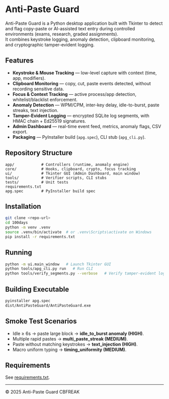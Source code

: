 
# Anti-Paste Guard

Anti-Paste Guard is a Python desktop application built with Tkinter to detect and flag copy-paste or AI-assisted text entry during controlled environments (exams, research, graded assignments).  
It combines keystroke logging, anomaly detection, clipboard monitoring, and cryptographic tamper-evident logging.

## Features
- **Keystroke & Mouse Tracking** — low-level capture with context (time, app, modifiers).  
- **Clipboard Monitoring** — copy, cut, paste events detected, without recording sensitive data.  
- **Focus & Context Tracking** — active process/app detection, whitelist/blacklist enforcement.  
- **Anomaly Detection** — WPM/CPM, inter-key delay, idle-to-burst, paste streaks, text injection.  
- **Tamper-Evident Logging** — encrypted SQLite log segments, with HMAC chain + Ed25519 signatures.  
- **Admin Dashboard** — real-time event feed, metrics, anomaly flags, CSV export.  
- **Packaging** — PyInstaller build (`apg.spec`), CLI stub (`apg_cli.py`).  

## Repository Structure
```
app/            # Controllers (runtime, anomaly engine)
core/           # Hooks, clipboard, crypto, focus tracking
ui/             # Tkinter GUI (Admin Dashboard, main window)
tools/          # Verifier scripts, CLI stubs
tests/          # Unit tests
requirements.txt
apg.spec        # PyInstaller build spec
```

## Installation
```bash
git clone <repo-url>
cd 100days
python -m venv .venv
source .venv/bin/activate  # or .venv\Scripts\activate on Windows
pip install -r requirements.txt
```

## Running
```bash
python -m ui.main_window   # Launch Tkinter GUI
python tools/apg_cli.py run   # Run CLI
python tools/verify_segments.py --verbose   # Verify tamper-evident logs
```

## Building Executable
```bash
pyinstaller apg.spec
dist/AntiPasteGuard/AntiPasteGuard.exe
```

## Smoke Test Scenarios
- Idle ≥ 6s → paste large block → **idle_to_burst anomaly (HIGH)**.  
- Multiple rapid pastes → **multi_paste_streak (MEDIUM)**.  
- Paste without matching keystrokes → **text_injection (HIGH)**.  
- Macro uniform typing → **timing_uniformity (MEDIUM)**.  

## Requirements
See [requirements.txt](./requirements.txt).

---
© 2025 Anti-Paste Guard CBFREAK
